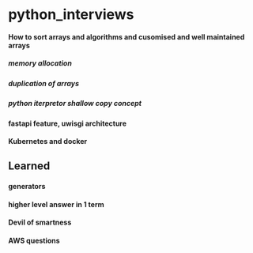 # python_interviews

#### How to sort arrays and algorithms and cusomised and well maintained arrays
##### memory allocation
##### duplication of arrays
##### python iterpretor shallow copy concept
#### fastapi feature, uwisgi architecture

#### Kubernetes and docker

## Learned
#### generators
#### higher level answer in 1 term

#### Devil of smartness

#### AWS questions